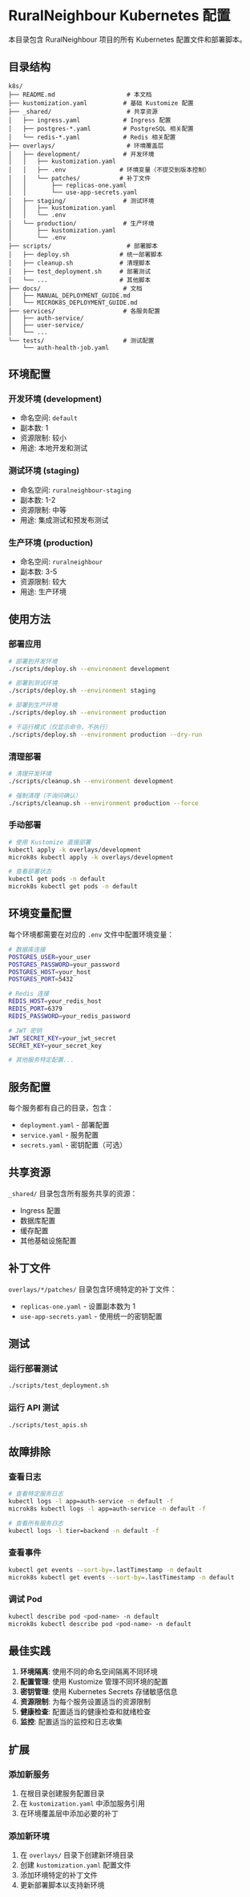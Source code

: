 # RuralNeighbour Kubernetes 配置

本目录包含 RuralNeighbour 项目的所有 Kubernetes 配置文件和部署脚本。

## 目录结构

```
k8s/
├── README.md                    # 本文档
├── kustomization.yaml          # 基础 Kustomize 配置
├── _shared/                     # 共享资源
│   ├── ingress.yaml            # Ingress 配置
│   ├── postgres-*.yaml         # PostgreSQL 相关配置
│   └── redis-*.yaml            # Redis 相关配置
├── overlays/                    # 环境覆盖层
│   ├── development/            # 开发环境
│   │   ├── kustomization.yaml
│   │   ├── .env               # 环境变量（不提交到版本控制）
│   │   └── patches/           # 补丁文件
│   │       ├── replicas-one.yaml
│   │       └── use-app-secrets.yaml
│   ├── staging/                # 测试环境
│   │   ├── kustomization.yaml
│   │   └── .env
│   └── production/             # 生产环境
│       ├── kustomization.yaml
│       └── .env
├── scripts/                     # 部署脚本
│   ├── deploy.sh              # 统一部署脚本
│   ├── cleanup.sh             # 清理脚本
│   ├── test_deployment.sh     # 部署测试
│   └── ...                    # 其他脚本
├── docs/                       # 文档
│   ├── MANUAL_DEPLOYMENT_GUIDE.md
│   └── MICROK8S_DEPLOYMENT_GUIDE.md
├── services/                   # 各服务配置
│   ├── auth-service/
│   ├── user-service/
│   └── ...
└── tests/                      # 测试配置
    └── auth-health-job.yaml
```

## 环境配置

### 开发环境 (development)

- 命名空间: `default`
- 副本数: 1
- 资源限制: 较小
- 用途: 本地开发和测试

### 测试环境 (staging)

- 命名空间: `ruralneighbour-staging`
- 副本数: 1-2
- 资源限制: 中等
- 用途: 集成测试和预发布测试

### 生产环境 (production)

- 命名空间: `ruralneighbour`
- 副本数: 3-5
- 资源限制: 较大
- 用途: 生产环境

## 使用方法

### 部署应用

```bash
# 部署到开发环境
./scripts/deploy.sh --environment development

# 部署到测试环境
./scripts/deploy.sh --environment staging

# 部署到生产环境
./scripts/deploy.sh --environment production

# 干运行模式（仅显示命令，不执行）
./scripts/deploy.sh --environment production --dry-run
```

### 清理部署

```bash
# 清理开发环境
./scripts/cleanup.sh --environment development

# 强制清理（不询问确认）
./scripts/cleanup.sh --environment production --force
```

### 手动部署

```bash
# 使用 Kustomize 直接部署
kubectl apply -k overlays/development
microk8s kubectl apply -k overlays/development

# 查看部署状态
kubectl get pods -n default
microk8s kubectl get pods -n default
```

## 环境变量配置

每个环境都需要在对应的 `.env` 文件中配置环境变量：

```bash
# 数据库连接
POSTGRES_USER=your_user
POSTGRES_PASSWORD=your_password
POSTGRES_HOST=your_host
POSTGRES_PORT=5432

# Redis 连接
REDIS_HOST=your_redis_host
REDIS_PORT=6379
REDIS_PASSWORD=your_redis_password

# JWT 密钥
JWT_SECRET_KEY=your_jwt_secret
SECRET_KEY=your_secret_key

# 其他服务特定配置...
```

## 服务配置

每个服务都有自己的目录，包含：

- `deployment.yaml` - 部署配置
- `service.yaml` - 服务配置
- `secrets.yaml` - 密钥配置（可选）

## 共享资源

`_shared/` 目录包含所有服务共享的资源：

- Ingress 配置
- 数据库配置
- 缓存配置
- 其他基础设施配置

## 补丁文件

`overlays/*/patches/` 目录包含环境特定的补丁文件：

- `replicas-one.yaml` - 设置副本数为 1
- `use-app-secrets.yaml` - 使用统一的密钥配置

## 测试

### 运行部署测试

```bash
./scripts/test_deployment.sh
```

### 运行 API 测试

```bash
./scripts/test_apis.sh
```

## 故障排除

### 查看日志

```bash
# 查看特定服务日志
kubectl logs -l app=auth-service -n default -f
microk8s kubectl logs -l app=auth-service -n default -f

# 查看所有服务日志
kubectl logs -l tier=backend -n default -f
```

### 查看事件

```bash
kubectl get events --sort-by=.lastTimestamp -n default
microk8s kubectl get events --sort-by=.lastTimestamp -n default
```

### 调试 Pod

```bash
kubectl describe pod <pod-name> -n default
microk8s kubectl describe pod <pod-name> -n default
```

## 最佳实践

1. **环境隔离**: 使用不同的命名空间隔离不同环境
2. **配置管理**: 使用 Kustomize 管理不同环境的配置
3. **密钥管理**: 使用 Kubernetes Secrets 存储敏感信息
4. **资源限制**: 为每个服务设置适当的资源限制
5. **健康检查**: 配置适当的健康检查和就绪检查
6. **监控**: 配置适当的监控和日志收集

## 扩展

### 添加新服务

1. 在根目录创建服务配置目录
2. 在 `kustomization.yaml` 中添加服务引用
3. 在环境覆盖层中添加必要的补丁

### 添加新环境

1. 在 `overlays/` 目录下创建新环境目录
2. 创建 `kustomization.yaml` 配置文件
3. 添加环境特定的补丁文件
4. 更新部署脚本以支持新环境

